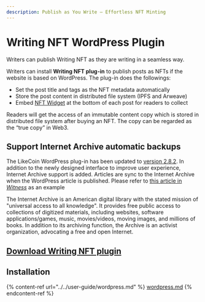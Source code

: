 ```yaml
---
description: Publish as You Write – Effortless NFT Minting
---
```


# Writing NFT WordPress Plugin

Writers can publish Writing NFT as they are writing in a seamless way.

Writers can install **Writing NFT plug-in** to publish posts as NFTs if the website is based on WordPress. The plug-in does the followings:

* Set the post title and tags as the NFT metadata automatically
* Store the post content in distributed file system (IPFS and Arweave)
* Embed [NFT Widget](collect-writing-nft/nft-widget.md) at the bottom of each post for readers to collect

Readers will get the access of an immutable content copy which is stored in distributed file system after buying an NFT. The copy can be regarded as the “true copy” in Web3.

## Support Internet Archive automatic backups

The LikeCoin WordPress plug-in has been updated to [version 2.8.2](https://wordpress.org/plugins/likecoin?utm\_source=email). In addition to the newly designed interface to improve user experience, Internet Archive support is added. Articles are sync to the Internet Archive when the WordPress article is published. Please refer to [this article in _Witness_](https://web.archive.org/web/20221215135952/https://thewitnesshk.com/%E6%94%AF%E8%81%AF%E6%9C%83%E6%8B%92%E4%BA%A4%E8%B3%87%E6%96%99%E6%A1%88-%E9%84%92%E5%B9%B8%E5%BD%A4%E6%8C%87%E9%80%9A%E7%9F%A5%E6%9B%B8%E5%B1%AC%E4%B8%8D%E5%8F%AF%E8%83%BD%E4%BB%BB%E5%8B%99-%E6%8B%92/) as an example

The Internet Archive is an American digital library with the stated mission of "universal access to all knowledge". It provides free public access to collections of digitized materials, including websites, software applications/games, music, movies/videos, moving images, and millions of books. In addition to its archiving function, the Archive is an activist organization, advocating a free and open Internet.

## [Download Writing NFT plugin](https://wordpress.org/plugins/likecoin/)

## Installation

{% content-ref url="../../user-guide/wordpress.md" %}
[wordpress.md](../../user-guide/wordpress.md)
{% endcontent-ref %}
